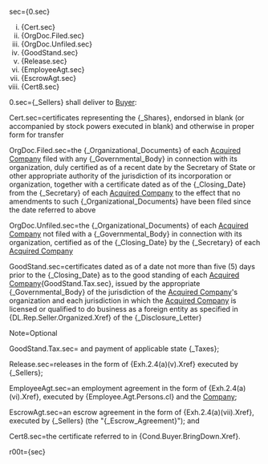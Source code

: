 sec={0.sec}<ol type="i"><li>{Cert.sec}<li>{OrgDoc.Filed.sec}<li>{OrgDoc.Unfiled.sec}<li>{GoodStand.sec}<li>{Release.sec}<li>{EmployeeAgt.sec}<li>{EscrowAgt.sec}<li>{Cert8.sec}</ol>

0.sec={_Sellers} shall deliver to <a href="#SPA.Def.Buyer.Def" class="definedterm">Buyer</a>:

Cert.sec=certificates representing the {_Shares}, endorsed in blank (or accompanied by stock powers executed in blank) and otherwise in proper form for transfer

OrgDoc.Filed.sec=the {_Organizational_Documents} of each <a href="#SPA.Def.Acquired_Companies.Def" class="definedterm">Acquired Company</a> filed with any {_Governmental_Body} in connection with its organization, duly certified as of a recent date by the Secretary of State or other appropriate authority of the jurisdiction of its incorporation or organization, together with a certificate dated as of the {_Closing_Date} from the {_Secretary} of each <a href="#SPA.Def.Acquired_Companies.Def" class="definedterm">Acquired Company</a> to the effect that no amendments to such {_Organizational_Documents} have been filed since the date referred to above

OrgDoc.Unfiled.sec=the {_Organizational_Documents} of each <a href="#SPA.Def.Acquired_Companies.Def" class="definedterm">Acquired Company</a> not filed with a {_Governmental_Body} in connection with its organization, certified as of the {_Closing_Date} by the {_Secretary} of each <a href="#SPA.Def.Acquired_Companies.Def" class="definedterm">Acquired Company</a>

GoodStand.sec=certificates dated as of a date not more than five (5) days prior to the {_Closing_Date} as to the good standing of each <a href="#SPA.Def.Acquired_Companies.Def" class="definedterm">Acquired Company</a>{GoodStand.Tax.sec}, issued by the appropriate {_Governmental_Body} of the jurisdiction of the <a href="#SPA.Def.Acquired_Companies.Def" class="definedterm">Acquired Company</a>'s organization and each jurisdiction in which the <a href="#SPA.Def.Acquired_Companies.Def" class="definedterm">Acquired Company</a> is licensed or qualified to do business as a foreign entity as specified in {DL.Rep.Seller.Organized.Xref} of the {_Disclosure_Letter}

Note=Optional

GoodStand.Tax.sec= and payment of applicable state {_Taxes};

Release.sec=releases in the form of {Exh.2.4(a)(v).Xref} executed by {_Sellers};

EmployeeAgt.sec=an employment agreement in the form of {Exh.2.4(a)(vi).Xref}, executed by {Employee.Agt.Persons.cl} and the <a href="#SPA.Def.Company.Def" class="definedterm">Company</a>;

EscrowAgt.sec=an escrow agreement in the form of {Exh.2.4(a)(vii).Xref}, executed by {_Sellers} (the "{_Escrow_Agreement}"); and

Cert8.sec=the certificate referred to in {Cond.Buyer.BringDown.Xref}.

r00t={sec}
